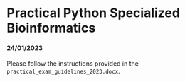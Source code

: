 # Practical Python Specialized Bioinformatics
#### 24/01/2023

Please follow the instructions provided in the `practical_exam_guidelines_2023.docx`. 
